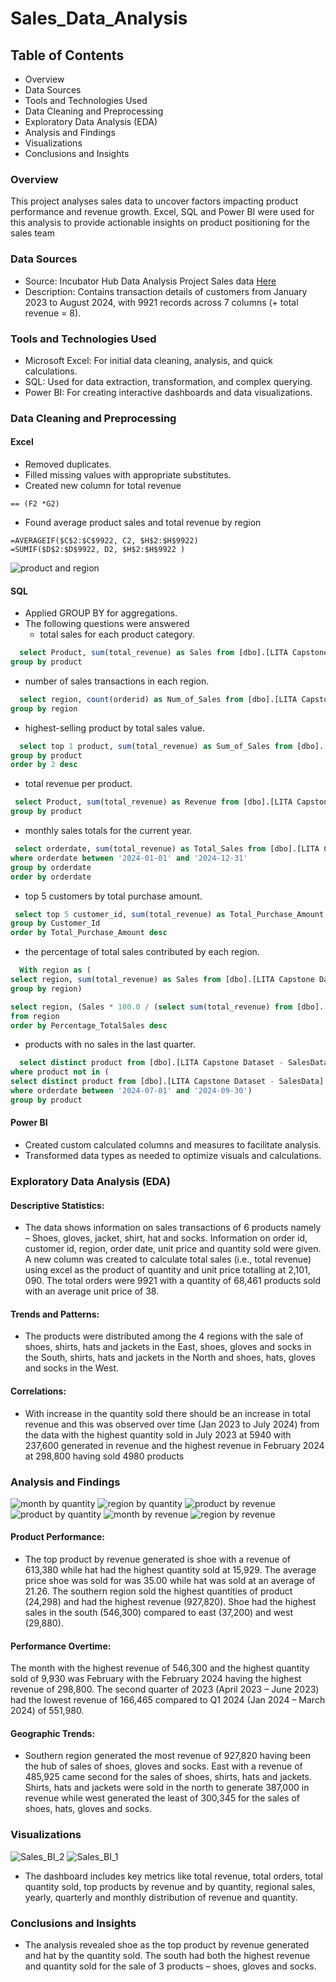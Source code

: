 # Sales_Data_Analysis
## Table of Contents
-	Overview
-	Data Sources
-	Tools and Technologies Used
-	Data Cleaning and Preprocessing
-	Exploratory Data Analysis (EDA)
-	Analysis and Findings
-	Visualizations
-	Conclusions and Insights


### Overview
This project analyses sales data to uncover factors impacting product performance and revenue growth. Excel, SQL and Power BI were used for this analysis to provide actionable insights on product positioning for the sales team

### Data Sources
- Source: Incubator Hub Data Analysis Project Sales data [Here]()
- Description: Contains transaction details of customers from January 2023 to August 2024, with 9921 records across 7 columns (+ total revenue = 8).

### Tools and Technologies Used
- Microsoft Excel: For initial data cleaning, analysis, and quick calculations.
-	SQL: Used for data extraction, transformation, and complex querying.
-	Power BI: For creating interactive dashboards and data visualizations.

### Data Cleaning and Preprocessing
#### Excel
-	Removed duplicates.
-	Filled missing values with appropriate substitutes.
-	Created new column for total revenue
  ```EXCEL
== (F2 *G2)
```
- Found average product sales and total revenue by region
```EXCEL
=AVERAGEIF($C$2:$C$9922, C2, $H$2:$H$9922)
=SUMIF($D$2:$D$9922, D2, $H$2:$H$9922 )
```
![product and region ](https://github.com/user-attachments/assets/098577a6-cb7d-4240-8894-66980b0f717d)


#### SQL
-	Applied GROUP BY for aggregations.
- The following questions were answered
   - total sales for each product category.
 ```SQL
   select Product, sum(total_revenue) as Sales from [dbo].[LITA Capstone Dataset - SalesData]
group by product
```

   - number of sales transactions in each region.
 ```SQL
   select region, count(orderid) as Num_of_Sales from [dbo].[LITA Capstone Dataset - SalesData]
group by region
```

   - highest-selling product by total sales value.
 ```SQL
   select top 1 product, sum(total_revenue) as Sum_of_Sales from [dbo].[LITA Capstone Dataset - SalesData]
group by product
order by 2 desc
```

   - total revenue per product.
 ```SQL
  select Product, sum(total_revenue) as Revenue from [dbo].[LITA Capstone Dataset - SalesData]
group by product
```

   - monthly sales totals for the current year.
 ```SQL
  select orderdate, sum(total_revenue) as Total_Sales from [dbo].[LITA Capstone Dataset - SalesData]
where orderdate between '2024-01-01' and '2024-12-31'
group by orderdate
order by orderdate
```

   - top 5 customers by total purchase amount.
 ```SQL
  select top 5 customer_id, sum(total_revenue) as Total_Purchase_Amount from [dbo].[LITA Capstone Dataset - SalesData]
group by Customer_Id
order by Total_Purchase_Amount desc
```

   - the percentage of total sales contributed by each region.
 ```SQL
   With region as (
select region, sum(total_revenue) as Sales from [dbo].[LITA Capstone Dataset - SalesData]
group by region)

select region, (Sales * 100.0 / (select sum(total_revenue) from [dbo].[LITA Capstone Dataset - SalesData])) as Percentage_TotalSales
from region
order by Percentage_TotalSales desc
```

   - products with no sales in the last quarter.
 ```SQL
   select distinct product from [dbo].[LITA Capstone Dataset - SalesData]
where product not in (
select distinct product from [dbo].[LITA Capstone Dataset - SalesData]
where orderdate between '2024-07-01' and '2024-09-30')
group by product
```


#### Power BI
-	Created custom calculated columns and measures to facilitate analysis.
-	Transformed data types as needed to optimize visuals and calculations.
  
### Exploratory Data Analysis (EDA)
  #### Descriptive Statistics: 
  - The data shows information on sales transactions of 6 products namely – Shoes, gloves, jacket, shirt, hat and socks. Information on order id, customer id, region, order date, unit price and quantity sold were given. A new column was created to calculate total sales (i.e., total revenue) using excel as the product of quantity and unit price totalling at 2,101, 090. The total orders were 9921 with a quantity of 68,461 products sold with an average unit price of 38.
#### Trends and Patterns:
- The products were distributed among the 4 regions with the sale of shoes, shirts, hats and jackets in the East, shoes, gloves and socks in the South, shirts, hats and jackets in the North and shoes, hats, gloves and socks in the West. 
#### Correlations: 
- With increase in the quantity sold there should be an increase in total revenue and this was observed over time (Jan 2023 to July 2024) from the data with the highest quantity sold in July 2023 at 5940 with 237,600 generated in revenue and the highest revenue in February 2024 at 298,800 having sold 4980 products

### Analysis and Findings
![month by quantity](https://github.com/user-attachments/assets/ce355c38-daf1-4e79-8a1f-53c352dfc943)
![region by quantity](https://github.com/user-attachments/assets/51fdb903-8246-4d5e-a471-833b855830d1)
![product by revenue](https://github.com/user-attachments/assets/a80ded81-fec3-461d-9f9f-486eb4187e4c)
![product by quantity](https://github.com/user-attachments/assets/7e70c3b7-7e2a-408e-a09d-059968c85df4)
![month by revenue](https://github.com/user-attachments/assets/188d5544-137b-4b9b-bd24-7189a5bc0136)
![region by revenue](https://github.com/user-attachments/assets/99b5b13c-90bd-4590-9964-0fd9fac69a4d)



#### Product Performance: 
- The top product by revenue generated is shoe with a revenue of 613,380 while hat had the highest quantity sold at 15,929. The average price shoe was sold for was 35.00 while hat was sold at an average of 21.26. The southern region sold the highest quantities of product (24,298) and had the highest revenue (927,820). Shoe had the highest sales in the south (546,300) compared to east (37,200) and west (29,880). 
#### Performance Overtime: 
The month with the highest revenue of 546,300 and the highest quantity sold of 9,930 was February with the February 2024 having the highest revenue of 298,800. The second quarter of 2023 (April 2023 – June 2023) had the lowest revenue of 166,465 compared to Q1 2024 (Jan 2024 – March 2024) of 551,980. 
#### Geographic Trends: 
- Southern region generated the most revenue of 927,820 having been the hub of sales of shoes, gloves and socks. East with a revenue of 485,925 came second for the sales of shoes, shirts, hats and jackets. Shirts, hats and jackets were sold in the north to generate 387,000 in revenue while west generated the least of 300,345 for the sales of shoes, hats, gloves and socks. 

 ### Visualizations
![Sales_BI_2](https://github.com/user-attachments/assets/fac3d4b2-4ef5-4047-b814-a93c047ba273)
![Sales_BI_1](https://github.com/user-attachments/assets/90e7321a-43d5-45dd-a7f7-f870f0a1a3e3)

- The dashboard includes key metrics like total revenue, total orders, total quantity sold, top products by revenue and by quantity, regional sales, yearly, quarterly and monthly distribution of revenue and quantity.

### Conclusions and Insights
- The analysis revealed shoe as the top product by revenue generated and hat by the quantity sold. The south had both the highest revenue and quantity sold for the sale of 3 products – shoes, gloves and socks. 
